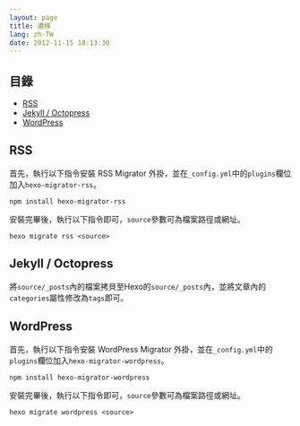 ```yaml
---
layout: page
title: 遷移
lang: zh-TW
date: 2012-11-15 18:13:30
---
```


## 目錄

- [RSS](#rss)
- [Jekyll / Octopress](#jekyll)
- [WordPress](#wordpress)

<a id="rss"></a>
## RSS

首先，執行以下指令安裝 RSS Migrator 外掛，並在`_config.yml`中的`plugins`欄位加入`hexo-migrator-rss`。

``` plain
npm install hexo-migrator-rss
```

安裝完畢後，執行以下指令即可，`source`參數可為檔案路徑或網址。

	hexo migrate rss <source>

<a id="jekyll"></a>
## Jekyll / Octopress

將`source/_posts`內的檔案拷貝至Hexo的`source/_posts`內，並將文章內的`categories`屬性修改為`tags`即可。

<a id="wordpress"></a>
## WordPress

首先，執行以下指令安裝 WordPress Migrator 外掛，並在`_config.yml`中的`plugins`欄位加入`hexo-migrator-wordpress`。

``` plain
npm install hexo-migrator-wordpress
```

安裝完畢後，執行以下指令即可，`source`參數可為檔案路徑或網址。

	hexo migrate wordpress <source>